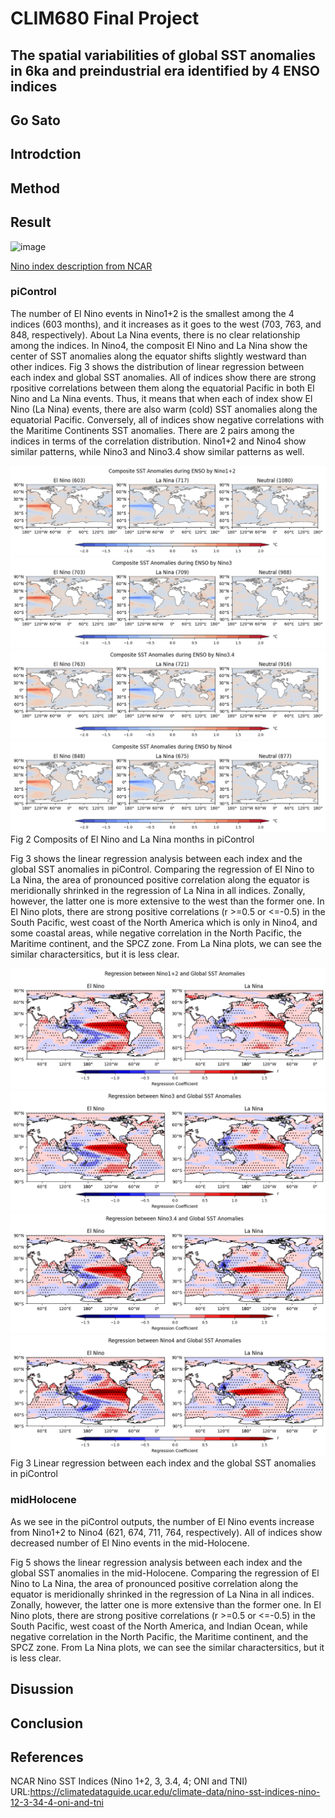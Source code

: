 # **CLIM680 Final Project**

## **The spatial variabilities of global SST anomalies in 6ka and preindustrial era identified by 4 ENSO indices**

## **Go Sato**

## Introdction


## Method


## Result

![image](https://github.com/user-attachments/assets/23554497-ff19-4f2b-b65e-596fbfbb981d)

[Nino index description from NCAR](https://climatedataguide.ucar.edu/climate-data/nino-sst-indices-nino-12-3-34-4-oni-and-tni)

### piControl
The number of El Nino events in Nino1+2 is the smallest among the 4 indices (603 months), and it increases as it goes to the west (703, 763, and 848, respectively). About La Nina events, there is no clear relationship among the indices. In Nino4, the composit El Nino and La Nina show the center of SST anomalies along the equator shifts slightly westward than other indices. Fig 3 shows the distribution of linear regression between each index and global SST anomalies. All of indices show there are strong rpositive correlations between them along the equatorial Pacific in both El Nino and La Nina events. Thus, it means that when each of index show El Nino (La Nina) events, there are also warm (cold) SST anomalies along the equatorial Pacific. Conversely, all of indices show negative correlations with the Maritime Continents SST anomalies. There are 2 pairs among the indices in terms of the correlation distribution. Nino1+2 and Nino4 show similar patterns, while Nino3 and Nino3.4 show similar patterns as well. 

![image](https://github.com/gsato-git/Final-Project/blob/plots/Nino1+2_composits_pi.png?raw=true)
![image](https://github.com/gsato-git/Final-Project/blob/plots/Nino3_composits_pi.png?raw=true)
![image](https://github.com/gsato-git/Final-Project/blob/plots/Nino3.4_composits_pi.png?raw=true)
![image](https://github.com/gsato-git/Final-Project/blob/plots/Nino4_composits_pi.png?raw=true)
Fig 2 Composits of El Nino and La Nina months in piControl

Fig 3 shows the linear regression analysis between each index and the global SST anomalies in piControl. Comparing the regression of El Nino to La Nina, the area of pronounced positive correlation along the equator is meridionally shrinked in the regression of La Nina in all indices. Zonally, however, the latter one is more extensive to the west than the former one. In El Nino plots, there are strong positive correlations (r >=0.5 or <=-0.5) in the South Pacific, west coast of the North America which is only in Nino4, and some coastal areas, while negative correlation in the North Pacific, the Maritime continent, and the SPCZ zone. From La Nina plots, we can see the similar charactersitics, but it is less clear.

![image](https://github.com/gsato-git/Final-Project/blob/plots/Nino1+2_regression_pi.png?raw=true)
![image](https://github.com/gsato-git/Final-Project/blob/plots/Nino3_regression_pi.png?raw=true)
![image](https://github.com/gsato-git/Final-Project/blob/plots/Nino3.4_regression_pi.png?raw=true)
![image](https://github.com/gsato-git/Final-Project/blob/plots/Nino4_regression_pi.png?raw=true)
Fig 3 Linear regression between each index and the global SST anomalies in piControl


### midHolocene
As we see in the piControl outputs, the number of El Nino events increase from Nino1+2 to Nino4 (621, 674, 711, 764, respectively). All of indices show decreased number of El Nino events in the mid-Holocene.

Fig 5 shows the linear regression analysis between each index and the global SST anomalies in the mid-Holocene. Comparing the regression of El Nino to La Nina, the area of pronounced positive correlation along the equator is meridionally shrinked in the regression of La Nina in all indices. Zonally, however, the latter one is more extensive than the former one. In El Nino plots, there are strong positive correlations (r >=0.5 or <=-0.5) in the South Pacific, west coast of the North America, and Indian Ocean, while negative correlation in the North Pacific, the Maritime continent, and the SPCZ zone. From La Nina plots, we can see the similar charactersitics, but it is less clear.

## Disussion


## Conclusion


## References
NCAR Nino SST Indices (Nino 1+2, 3, 3.4, 4; ONI and TNI) URL:https://climatedataguide.ucar.edu/climate-data/nino-sst-indices-nino-12-3-34-4-oni-and-tni

